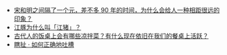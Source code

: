 + [宋和明之间隔了一个元，差不多 90 年的时间，为什么会给人一种相距很远的印象？](https://daily.zhihu.com/story/9778096)
+ [江豚为什么叫「江猪」？](https://daily.zhihu.com/story/9778102)
+ [古代人的饭桌上会有哪些凉拌菜？有什么现在依旧在我们的餐桌上活跃？](https://daily.zhihu.com/story/9778103)
+ [瞎扯 · 如何正确地吐槽](https://daily.zhihu.com/story/9778139)
